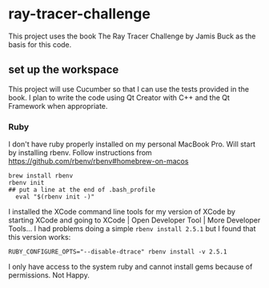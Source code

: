 # ray-tracer-challenge
This project uses the book The Ray Tracer Challenge by Jamis Buck as the basis for this code.

## set up the workspace
This project will use Cucumber so that I can use the tests provided in the book. I plan to write the code using Qt Creator with C++ and the Qt Framework when appropriate.

### Ruby
I don't have ruby properly installed on my personal MacBook Pro. Will start by installing rbenv. Follow instructions from
https://github.com/rbenv/rbenv#homebrew-on-macos
```
brew install rbenv
rbenv init
## put a line at the end of .bash_profile
  eval "$(rbenv init -)"
```
I installed the XCode command line tools for my version of XCode by starting XCode and going to 
XCode | Open Developer Tool | More Developer Tools...
I had problems doing a simple `rbenv install 2.5.1` but I found that this version works:
```
RUBY_CONFIGURE_OPTS="--disable-dtrace" rbenv install -v 2.5.1
```
I only have access to the system ruby and cannot install gems because of permissions. Not Happy.
